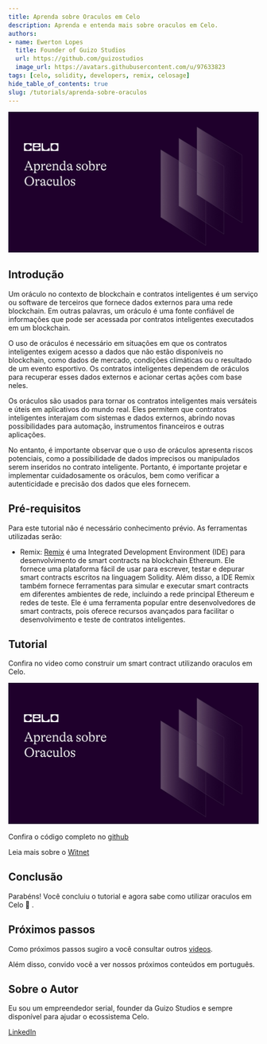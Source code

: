 ```yaml
---
title: Aprenda sobre Oraculos em Celo
description: Aprenda e entenda mais sobre oraculos em Celo. 
authors:
- name: Ewerton Lopes
  title: Founder of Guizo Studios
  url: https://github.com/guizostudios
  image_url: https://avatars.githubusercontent.com/u/97633823
tags: [celo, solidity, developers, remix, celosage]
hide_table_of_contents: true
slug: /tutorials/aprenda-sobre-oraculos
---
```



![header](../../src/data-tutorials/showcase/intermediate/aprenda_sobre_oraculos.png)

## Introdução

Um oráculo no contexto de blockchain e contratos inteligentes é um serviço ou software de terceiros que fornece dados externos para uma rede blockchain. Em outras palavras, um oráculo é uma fonte confiável de informações que pode ser acessada por contratos inteligentes executados em um blockchain.

O uso de oráculos é necessário em situações em que os contratos inteligentes exigem acesso a dados que não estão disponíveis no blockchain, como dados de mercado, condições climáticas ou o resultado de um evento esportivo. Os contratos inteligentes dependem de oráculos para recuperar esses dados externos e acionar certas ações com base neles.

Os oráculos são usados para tornar os contratos inteligentes mais versáteis e úteis em aplicativos do mundo real. Eles permitem que contratos inteligentes interajam com sistemas e dados externos, abrindo novas possibilidades para automação, instrumentos financeiros e outras aplicações.

No entanto, é importante observar que o uso de oráculos apresenta riscos potenciais, como a possibilidade de dados imprecisos ou manipulados serem inseridos no contrato inteligente. Portanto, é importante projetar e implementar cuidadosamente os oráculos, bem como verificar a autenticidade e precisão dos dados que eles fornecem.

## Pré-requisitos

Para este tutorial não é necessário conhecimento prévio. As ferramentas utilizadas serão:

- Remix: [Remix](https://remix.ethereum.org/) é uma Integrated Development Environment (IDE) para desenvolvimento de smart contracts na blockchain Ethereum. Ele fornece uma plataforma fácil de usar para escrever, testar e depurar smart contracts escritos na linguagem Solidity. Além disso, a IDE Remix também fornece ferramentas para simular e executar smart contracts em diferentes ambientes de rede, incluindo a rede principal Ethereum e redes de teste. Ele é uma ferramenta popular entre desenvolvedores de smart contracts, pois oferece recursos avançados para facilitar o desenvolvimento e teste de contratos inteligentes.

## Tutorial

Confira no video como construir um smart contract utilizando oraculos em Celo.

[![Aprenda sobre oraculos](../../src/data-tutorials/showcase/intermediate/aprenda_sobre_oraculos.png)](https://youtu.be/1YQqLxm1SqE)

Confira o código completo no [github](https://github.com/guizostudios/oracle) 

Leia mais sobre o [Witnet](https://docs.witnet.io/smart-contracts/witnet-data-feeds/addresses/celo) 

## Conclusão

Parabéns! Você concluiu o tutorial e agora sabe como utilizar oraculos em Celo 🎉 .

## Próximos passos

Como próximos passos sugiro a você consultar outros [videos](https://docs.celo.org/tutorials?tags=video).

Além disso, convido você a ver nossos próximos conteúdos em português.

## Sobre o Autor

Eu sou um empreendedor serial, founder da Guizo Studios e sempre disponível para ajudar o ecossistema Celo.

[LinkedIn](https://www.linkedin.com/in/ewertonlopes/)
